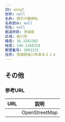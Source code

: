 ```yaml
---
ID: wxoyC
総称: null
名称: 雨引千勝神社
名称読み: null
別名: null
都道府県: 茨城県
区域: 桜川市
緯度: 36.3262302
経度: 140.1169319
郵便番号: 3091231
住所: 茨城県桜川市本木２１４
---
```


## その他

### 参考URL

| URL | 説明          |
| --- | ------------- |
|     | OpenStreetMap |
